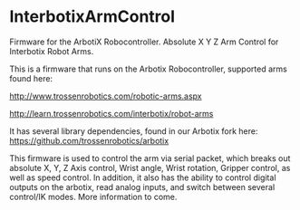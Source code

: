 InterbotixArmControl
====================

Firmware for the ArbotiX Robocontroller. Absolute X Y Z Arm Control for Interbotix Robot Arms.

This is a firmware that runs on the Arbotix Robocontroller, supported arms found here:

http://www.trossenrobotics.com/robotic-arms.aspx

http://learn.trossenrobotics.com/interbotix/robot-arms

It has several library dependencies, found in our Arbotix fork here: https://github.com/trossenrobotics/arbotix

This firmware is used to control the arm via serial packet, which breaks out absolute X, Y, Z Axis control, Wrist angle, Wrist rotation, Gripper control, as well as speed control. In addition, it also has the ability to control digital outputs on the arbotix, read analog inputs, and switch between several control/IK modes. More information to come.
